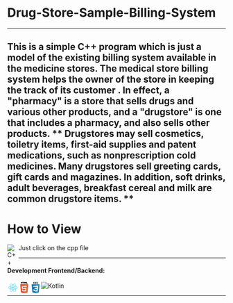 # Drug-Store-Sample-Billing-System
---
This is a simple C++ program which is just a model of the existing billing system available in the medicine stores.
The medical store billing system helps the owner of the store in keeping the track of its customer .
In effect, a "pharmacy" is a store that sells drugs and various other products, and a "drugstore" is one that includes a pharmacy, and also sells other products.
**
Drugstores may sell cosmetics, toiletry items, first-aid supplies and patent medications, such as nonprescription cold medicines. Many drugstores sell greeting cards, gift cards and magazines. In addition, soft drinks, adult beverages, breakfast cereal and milk are common drugstore items.
**
---
# How to View

<img align="left" alt="C++" width="26px" src="https://raw.githubusercontent.com/isocpp/logos/master/cpp_logo.png" />
Just click on the cpp file

---
#### Development Frontend/Backend:

<img align="left" alt="React" width="26px" src="https://raw.githubusercontent.com/github/explore/80688e429a7d4ef2fca1e82350fe8e3517d3494d/topics/react/react.png" />
<img align="left" alt="HTML5" width="26px" src="https://raw.githubusercontent.com/github/explore/80688e429a7d4ef2fca1e82350fe8e3517d3494d/topics/html/html.png" />
<img align="left" alt="CSS3" width="26px" src="https://raw.githubusercontent.com/github/explore/80688e429a7d4ef2fca1e82350fe8e3517d3494d/topics/css/css.png" />
<img alt="Kotlin" width="26px" src="https://upload.wikimedia.org/wikipedia/commons/thumb/7/74/Kotlin_Icon.png/1024px-Kotlin_Icon.png" />

---
